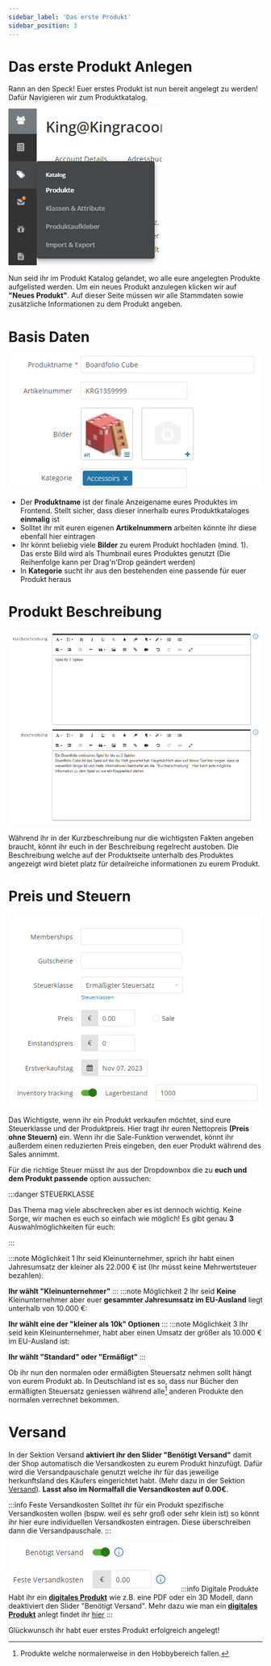 ```yaml
---
sidebar_label: 'Das erste Produkt'
sidebar_position: 3
---
```


# Das erste Produkt Anlegen

Rann an den Speck! Euer erstes Produkt ist nun bereit angelegt zu werden! Dafür Navigieren wir zum Produktkatalog.

![Produkt_01](img/ProduktAnlegen_01.png)

Nun seid ihr im Produkt Katalog gelandet, wo alle eure angelegten Produkte aufgelisted werden. Um ein neues Produkt anzulegen klicken wir auf **"Neues Produkt"**.
Auf dieser Seite müssen wir alle Stammdaten sowie zusätzliche Informationen zu dem Produkt angeben. 
# Basis Daten
![Produkt_02](img/Produkt_02.png)

- Der **Produktname** ist der finale Anzeigename eures Produktes im Frontend. Stellt sicher, dass dieser innerhalb eures Produktkataloges **einmalig** ist
- Solltet ihr mit euren eigenen **Artikelnummern** arbeiten könnte ihr diese ebenfall hier eintragen
- Ihr könnt beliebig viele **Bilder** zu eurem Produkt hochladen (mind. 1). Das erste Bild wird als Thumbnail eures Produktes genutzt (Die Reihenfolge kann per Drag'n'Drop geändert werden)
- In **Kategorie** sucht ihr aus den bestehenden eine passende für euer Produkt heraus
# Produkt Beschreibung
![Produkt_03](img/Produkt_03.png)

Während ihr in der Kurzbeschreibung nur die wichtigsten Fakten angeben braucht, könnt ihr euch in der Beschreibung regelrecht austoben. Die Beschreibung welche auf der Produktseite unterhalb des Produktes angezeigt wird bietet platz für detailreiche informationen zu eurem Produkt.
# Preis und Steuern
![Produkt_04](img/Produkt_04.png)

Das Wichtigste, wenn ihr ein Produkt verkaufen möchtet, sind eure Steuerklasse und der Produktpreis. Hier tragt ihr euren Nettopreis **(Preis ohne Steuern)** ein. Wenn ihr die Sale-Funktion verwendet, könnt ihr außerdem einen reduzierten Preis eingeben, den euer Produkt während des Sales annimmt.

Für die richtige Steuer müsst ihr aus der Dropdownbox die zu **euch und dem Produkt passende** option aussuchen:

:::danger STEUERKLASSE

Das Thema mag viele abschrecken aber es ist dennoch wichtig. Keine Sorge, wir machen es euch so einfach wie möglich!
Es gibt genau **3** Auswahlmöglichkeiten für euch: 

:::

:::note Möglichkeit 1
Ihr seid Kleinunternehmer, sprich ihr habt einen Jahresumsatz der kleiner als 22.000 € ist (Ihr müsst keine Mehrwertsteuer bezahlen):

**Ihr wählt "Kleinunternehmer"**
:::
:::note Möglichkeit 2
Ihr seid **Keine** Kleinunternehmer aber euer **gesammter Jahresumsatz im EU-Ausland** liegt unterhalb von 10.000 €: 

**Ihr wählt eine der "kleiner als 10k" Optionen** 
:::
:::note Möglichkeit 3
Ihr seid kein Kleinunternehmer, habt aber einen Umsatz der größer als 10.000 € im EU-Ausland ist: 

**Ihr wählt "Standard" oder "Ermäßigt"**
:::

Ob ihr nun den normalen oder ermäßigten Steuersatz nehmen sollt hängt von eurem Produkt ab. In Deutschland ist es so, dass nur Bücher den ermäßigten Steuersatz geniessen während alle[^1] anderen Produkte den normalen verrechnet bekommen.


[^1]: Produkte welche normalerweise in den Hobbybereich fallen.

# Versand

In der Sektion Versand **aktiviert ihr den Slider "Benötigt Versand"** damit der Shop automatisch die Versandkosten zu eurem Produkt hinzufügt. Dafür wird die Versandpauschale genutzt welche ihr für das jeweilige herkunftsland des Käufers eingerichtet habt. (Mehr dazu in der Sektion [Versand](/documentation/tutorial/erstesProdukt#Versand)). **Lasst also im Normalfall die Versandkosten auf 0.00€**.

:::info Feste Versandkosten
Solltet ihr für ein Produkt spezifische Versandkosten wollen (bspw. weil es sehr groß oder sehr klein ist) so könnt ihr hier eure individuellen Versandkosten eintragen. Diese überschreiben dann die Versandpauschale.
:::

![Produkt_05](img/Produkt_05.png)
:::info Digitale Produkte
Habt ihr ein [**digitales Produkt**](/documentation/Produkte/produktErweitern/#Digitale) wie z.B. eine PDF oder ein 3D Modell, dann deaktiviert den Slider "Benötigt Versand".
Mehr dazu wie man ein [**digitales Produkt**](/documentation/Produkte/produktErweitern/#Digitale) anlegt findet ihr [hier](/documentation/Produkte/produktErweitern/#Digitale)
:::

Glückwunsch ihr habt euer erstes Produkt erfolgreich angelegt! 